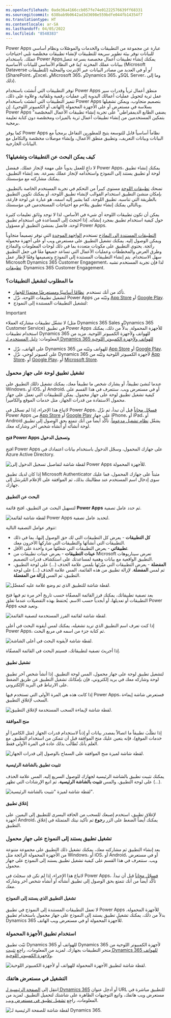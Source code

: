 ```yaml
---
ms.openlocfilehash: 0ade36a4166ccb057fe74e01222576639ff68331
ms.sourcegitcommit: 638bab9b0642ad3d3698e559bdfe044fb14354f7
ms.translationtype: HT
ms.contentlocale: ar-SA
ms.lasthandoff: 04/05/2022
ms.locfileid: "8548383"
---
```

Power Apps عبارة عن مجموعة من التطبيقات والخدمات والموصّلات ونظام أساسي للبيانات توفر بيئة تطوير سريعة للتطبيقات لإنشاء تطبيقات مخصَّصة تلبي احتياجات عملك. باستخدام Power Appsيمكنك إنشاء تطبيقات أعمال مخصصة بسرعة تتصل ببيانات عملك المخزنة  *إما* في النظام الأساسي للبيانات الأساسية (Microsoft Dataverse للتطبيقات) *أو* أو في العديد من مصادر البيانات عبر الإنترنت والمحلية (SharePoint، وExcel، وMicrosoft 365، وDynamics 365، وSQL Server، وما إلى ذلك).

توفر التطبيقات التي أُنشئت باستخدام Power Apps منطق أعمال ثرياً وقدرات سير عمل ثرية لتحويل عمليات أعمالك اليدوية إلى عمليات رقمية وتلقائية. وعلاوة على ذلك، تتميز التطبيقات التي أُنشئت باستخدام Power Apps بتصميم متجاوب، ويمكن تشغيلها بسلاسة في مستعرض أو على الأجهزة المحمولة (الهاتف أو الكمبيوتر اللوحي). إن Power Apps "يضفي الطابع الديمقراطي" على تجربة إنشاء تطبيقات الأعمال المخصّصة بتمكين المستخدمين من إنشاء تطبيقات أعمال ثرية بالميزات ومخصّصة دون كتابة تعليمة برمجية.

كما يوفر Power Apps نظاماً أساسياً قابل للتوسعة يتيح للمطورين التفاعل برمجياً مع البيانات وبيانات التعريف، وتطبيق منطق الأعمال، وإنشاء موصلات مخصّصة والتكامل مع البيانات الخارجية.

### <a name="how-to-find-and-run-apps"></a>كيف يمكن البحث عن التطبيقات وتشغيلها؟

لا داعٍ للعمل يدوياً على مهمة لإنجاز عملك. فبفضل Power Apps، يمكنك إنشاء تطبيق لوحة أو تطبيق يستند إلى النموذج واستخدامه لإنجاز عملك بسرعة. بعد إنشاء التطبيق، يمكنك مشاركته مع مؤسستك.

تمنحك [تطبيقات اللوحة](/power-apps/maker/canvas-apps/getting-started) مستوى كبيراً من التحكم في تجربة المستخدم الخاصة بالتطبيق. بإمكان منشئ التطبيق استخدام القوالب لإنشاء تطبيق اللوحة، أو يمكنك تكوين التطبيق بالطريقة التي تناسبه. تطبيق اللوحة، كما يشير إليه اسمه، هو عبارة عن لوحة فارغة، وبالتالي يمكنك إنشاء تطبيق يتلاءم مع احتياجات المستخدمين في مؤسستك.

يمكن أن تكون تطبيقات اللوحة أي شيء في الأساس، لذا لا توجد وثائق تعليمات كثيرة حول كيفية استخدام تطبيق بمجرد إنشائه. إذا احتجتَ إلى المساعدة في استخدام تطبيق لوحة، فاتصل بمنشئ التطبيق أو مسؤول Power Apps.

[التطبيقات المستندة إلى النماذج](/power-apps/maker/model-driven-apps/model-driven-app-overview) تستخدم [الواجهة الموحدة](/power-apps/user/unified-interface) التي توفر تصميماً متجاوباً ويمكن الوصول إليه. يمكنك تشغيل التطبيق على مستعرض ويب أو على أجهزة محمولة رائجة. يحتوي التطبيق على مكونات متعددة بما في ذلك لوحات المعلومات والنماذج وطرق العرض والمخططات وعمليات الأعمال التي تساعد جميعها معًا في جعل التطبيق سهل الاستخدام. يتم إنشاء التطبيقات المستندة إلى النموذج وتصميمها وفقًا لإطار عمل Microsoft Dynamics 365 Customer Engagement، لذا فإن تجربة المستخدم تشبه  [تطبيقات](/dynamics365/customer-engagement/basics/business-apps-dynamics-365) Dynamics 365 Customer Engagement.

### <a name="whats-required-to-run-apps"></a>ما المطلوب لتشغيل التطبيقات؟

- تأكد من أنك تستخدم  [نظامًا أساسيًا ومستعرضًا معتمدًا للجهاز](/power-apps/maker/canvas-apps/limits-and-config).
- لتشغيل تطبيقات اللوحة، نزّل Power Apps وثبّته من [App Store](https://itunes.apple.com/app/power-apps/id1047318566?mt=8) أو [Google Play](https://play.google.com/store/apps/details?id=com.microsoft.msapps).
- لتشغيل التطبيقات المستندة إلى النموذج:

> [!IMPORTANT]
> لا تشغّل تطبيقات مشاركة العملاء (مثل Dynamics 365 Sales وDynamics 365 Customer Service) في تطبيق Power Apps للأجهزة المحمولة. بدلاً من ذلك، يمكنك استخدام تطبيقات Dynamics 365 للهواتف ولأجهزة الكمبيوتر اللوحية. مزيد من المعلومات: [دليل المستخدم لـ Dynamics 365 للهواتف ولأجهزة الكمبيوتر اللوحية](/dynamics365/mobile-app/dynamics-365-phones-tablets-users-guide)

  - على الهاتف، نزّل Dynamics 365 للهواتف وثبّته من [App Store](https://itunes.apple.com/app/dynamics-crm-for-phones/id1003997947?ls=1&mt=8) أو [Google Play](https://play.google.com/store/apps/details?id=com.microsoft.crm.crmphone).
  - على كمبيوتر لوحي، نزّل Dynamics 365 لأجهزة الكمبيوتر اللوحية وثبّته من [App Store](https://itunes.apple.com/app/microsoft-dynamics-crm/id678800460?mt=8)، أو [Google Play](https://play.google.com/store/apps/details?id=com.microsoft.crm.crmtablet)، أو [Microsoft Store](https://www.microsoft.com/store/p/microsoft-dynamics-365/9nblggh4rfqp).

### <a name="run-a-canvas-app-on-a-mobile-device"></a>تشغيل تطبيق لوحة على جهاز محمول

عندما تُنشئ تطبيقاً، أو يشارك شخص ما تطبيقاً معك، يمكنك تشغيل ذللك التطبيق على Windows، أو iOS، أو Android، أو في مستعرض ويب. ستتعرف في هذا القسم على كيفية تشغيل تطبيق لوحة على جهاز محمول. يمكن للتطبيقات التي تعمل على جهاز محمول الاستفادة من قدرات الجهاز، مثل خدمات الموقع والكاميرا.

لاتباع هذا الإجراء، إذا لم تسجّل في Power Apps، [فسجّل مجاناً](https://make.powerapps.com/signup?redirect=marketing&email=) قبل أن تبدأ، ثم نزّل Power Apps من [App Store](https://itunes.apple.com/app/power-apps/id1047318566?mt=8) أو [Google Play](https://play.google.com/store/apps/details?id=com.microsoft.msapps) على جهاز iPhone، أو iPad، أو Android يشغّل [نظام تشغيل مدعوماً](/power-apps/maker/canvas-apps/limits-and-config). تأكّد أيضاً من أنك تتمتع بحق الوصول إلى تطبيق لوحة أنشأتَه أو أنشأه شخص آخر وشاركه معك.

#### <a name="open-power-apps-and-sign-in"></a>فتح Power Apps وتسجيل الدخول

افتح Power Apps على جهازك المحمول، وسجّل الدخول باستخدام بيانات اعتمادك في Azure Active Directory.

![لقطة شاشة لتفاصيل تسجيل الدخول إلى Power Apps للأجهزة المحمولة.](../media/ppm_unit8_1.png)

إذا كان لديك تطبيق Microsoft Authenticator مثبتاً على جهازك المحمول، فما عليك سوى إدخال اسم المستخدم عند مطالبتك بذلك، ثم الموافقة على الإعلام المُرسَل إلى جهازك.

#### <a name="find-the-app"></a>البحث عن التطبيق

لتسهيل البحث عن التطبيق، افتح قائمة **Power Apps** ثم حدد عامل تصفية.

![لقطة شاشة لقائمة Power Apps لتحديد عامل تصفية.](../media/ppm_unit8_2.png)

تتوفر عوامل التصفية التالية:

- **كل التطبيقات** - يعرض كل التطبيقات التي لك حق الوصول إليها، بما في ذلك التطبيقات التي أنشأتَها والتطبيقات التي شاركها الآخرون معك.
- **تطبيقاتي** - يعرض التطبيقات التي شغلتَها مرة واحدة على الأقل.
- **عينات التطبيقات** - يعرض عينات تطبيقات من Microsoft تعرض سيناريوهات التطبيق الواقعية مع بيانات وهمية لمساعدتك على استكشاف قدرات التصميم.
- **المفضلة** - يعرض التطبيقات التي ميّزتَها بلمس علامة الحذف (...) على لوحة التطبيق، ثم لمس **المفضلة**. لإزالة تطبيق من هذه القائمة، المس علامة الحذف (...) على لوحة التطبيق، ثم المس **إزالة من المفضلة**.

![لقطة شاشة للتطبيق الذي تم وضع علامة عليه كمفضّل.](../media/ppm_unit8_3.png)

بعد تصفية تطبيقاتك، يمكنك فرز القائمة المصفّاة حسب تاريخ آخر مرة تم فيها فتح التطبيقات أو تعديلها، أو أبجدياً حسب الاسم. يُحتفظ بهذه التفضيلات عندما تغلق Power Apps وتعيد فتحه.

![لقطة شاشة لقائمة الفرز المستخدمة لتصفية القائمة.](../media/ppm_unit8_4.png)

إذا كنت تعرف اسم التطبيق الذي تريد تشغيله، يمكنك لمس أيقونة البحث في أعلى Power Apps، ثم كتابة جزء من اسمه في مربع البحث.

![لقطة شاشة لأيقونة البحث في أعلى الشاشة.](../media/ppm_unit8_5.png)

إذا أجريتَ تصفية لتطبيقاتك، فسيتم البحث في القائمة المصفّاة.

#### <a name="run-an-app"></a>تشغيل تطبيق

لتشغيل تطبيق لوحة على جهاز محمول، المس لوحة التطبيق. إذا أنشأ شخص آخر تطبيق لوحة وشاركه معك في بريد إلكتروني، فإن بإمكانك تشغيل التطبيق عن طريق الضغط على الارتباط في البريد الإلكتروني.

إذا كانت هذه هي المرة الأولى التي تستخدم فيها Power Apps، فستعرض شاشة إيماءة السحب لإغلاق التطبيق.

![لقطة شاشة لإيماءة السحب المستخدمة لإغلاق التطبيق.](../media/ppm_unit8_6.png)

#### <a name="give-consent"></a>منح الموافقة

إذا تطلَّبَ تطبيقاً ما اتصالاً بمصدر بيانات أو إذناً لاستخدام قدرات الجهاز (مثل الكاميرا أو خدمات الموقع)، فإنه يتعين عليك منح الموافقة قبل أن تتمكن من استخدام التطبيق. مع العلم بأنك تُطالَب بذلك عادة في المرة الأولى فقط.

![لقطة شاشة لميزة منح الموافقة على السماح بالوصول إلى قدرات الجهاز.](../media/ppm_unit8_7.png)

#### <a name="pin-an-app-to-the-home-screen"></a>تثبيت تطبيق بالشاشة الرئيسية

يمكنك تثبيت تطبيق بالشاشة الرئيسية لجهازك للوصول السريع إليه. المس علامة الحذف (...) على لوحة التطبيق، والمس **تثبيت بالشاشة الرئيسية**، ثم اتبع الإرشادات التي تظهر.

![لقطة شاشة لميزة "تثبيت بالشاشة الرئيسية".](../media/ppm_unit8_8.png)

#### <a name="close-an-app"></a>إغلاق تطبيق

لإغلاق تطبيق، استخدم إصبعك للسحب من الحافة اليسرى للتطبيق إلى اليمين. على أجهزة Android، يمكنك أيضاً الضغط على الزر **رجوع** ثم تأكيد نيتك المتمثلة في إغلاق التطبيق.

### <a name="run-a-model-driven-app-on-a-mobile-device"></a>تشغيل تطبيق يستند إلى النموذج على جهاز محمول

بعد إنشاء التطبيق ثم مشاركته معك، يمكنك تشغيل ذلك التطبيق على مجموعة متنوعة من الأجهزة المحمولة الرائجة مثل Windows، أو iOS، أو Android، أو في مستعرض ويب. ستتعرف في هذا القسم على كيفية تشغيل تطبيق يستند إلى النموذج على جهاز محمول.

لاتباع هذا الإجراء، إذا لم تكن قد سجلتَ في Power Apps، [فسجّل مجاناَ](https://make.powerapps.com/signup?redirect=marketing&email=) قبل أن تبدأ. تأكّد أيضاً من أنك تتمتع بحق الوصول إلى تطبيق أنشأتَه أو أنشأه شخص آخر وشاركه معك.

#### <a name="run-the-model-driven-app"></a>تشغيل التطبيق الذي يستند إلى النموذج

لا تعمل التطبيقات المستندة إلى النموذج في تطبيق Power Apps للأجهزة المحمولة. بدلاً من ذلك، يمكنك تشغيل تطبيق يستند إلى النموذج على جهاز محمول باستخدام تطبيق Dynamics 365 للأجهزة المحمولة أو في مستعرض ويب الهاتف.

### <a name="use-the-mobile-app"></a>استخدام تطبيق الأجهزة المحمولة

ثبّت تطبيق Dynamics 365 للهواتف أو Dynamics 365 لأجهزة الكمبيوتر اللوحية من متجر التطبيقات بجهازك. لمزيد من المعلومات، راجِع [تثبيت Dynamics 365 للهواتف ولأجهزة الكمبيوتر اللوحية](/dynamics365/customer-engagement/mobile-app/install-dynamics-365-for-phones-and-tablets).

![لقطة شاشة لتطبيق الأجهزة المحمولة للهواتف أو لأجهزة الكمبيوتر اللوحية.](../media/ppm_unit8_9.png)

### <a name="run-in-your-phones-browser"></a>**التشغيل في مستعرض هاتفك**

انتقِل إلى [الصفحة الرئيسية لـ Dynamics 365](https://home.dynamics.com/) أو أدخِل عنوان URL للتطبيق مباشرة في مستعرض ويب هاتفك، واتبِع التوجيهات الظاهرة على شاشتك لتحميل التطبيق. لمزيد من المعلومات، راجِع [تشغيل تطبيق في مستعرض ويب](/power-apps/user/run-app-browser).

![لقطة شاشة للصفحة الرئيسية لـ Dynamics 365.](../media/ppm_unit8_10.png)
